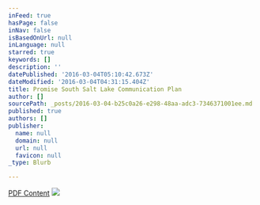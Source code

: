 ```yaml
---
inFeed: true
hasPage: false
inNav: false
isBasedOnUrl: null
inLanguage: null
starred: true
keywords: []
description: ''
datePublished: '2016-03-04T05:10:42.673Z'
dateModified: '2016-03-04T04:31:15.404Z'
title: Promise South Salt Lake Communication Plan
author: []
sourcePath: _posts/2016-03-04-b25c0a26-e298-48aa-adc3-7346371001ee.md
published: true
authors: []
publisher:
  name: null
  domain: null
  url: null
  favicon: null
_type: Blurb

---
```

[PDF Content][0]
![](https://the-grid-user-content.s3-us-west-2.amazonaws.com/f2593f82-e5ab-4915-99b5-9b8b276ccb4f.png)

[0]: https://drive.google.com/open?id=0B_3Bn2B5HlnMeDZtTENfdHFwNTg